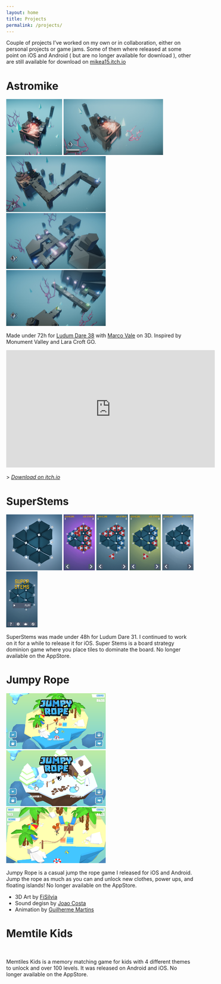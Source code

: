 ```yaml
---
layout: home
title: Projects
permalink: /projects/
---
```


Couple of projects I’ve worked on my own or in collaboration, either on personal projects or game jams. Some of them where released at some point on iOS and Android ( but are no longer available for download ), other are still available for download on [mikea15.itch.io](https://mikea15.itch.io/)

# Astromike

<img src='content/img/astromike_icon.png' alt='' height="150" />
<img src='content/img/screen_1.png' alt='' height="150" />
<img src='content/img/screen_2.png' alt='' height="150" />
<img src='content/img/screen_3.png' alt='' height="150" />
<img src='content/img/screen_4.png' alt='' height="150" />

Made under 72h for [Ludum Dare 38](https://ldjam.com/events/ludum-dare/38/astromike) with [Marco Vale](https://twitter.com/MarcoValeKaz) on 3D. Inspired by Monument Valley and Lara Croft GO.

<iframe width="560" height="315" src="https://www.youtube.com/embed/b30id6bcWQk" frameborder="0" allow="accelerometer; autoplay; clipboard-write; encrypted-media; gyroscope; picture-in-picture" allowfullscreen></iframe>

\> *[Download on itch.io](https://mikea15.itch.io/astromike)*

# SuperStems

<img src='content/img/superstems-icon.png' alt='' height="150" />
<img src='content/img/ss-s2.png' alt='' height="150" />
<img src='content/img/ss-s3.png' alt='' height="150" />
<img src='content/img/ss-s4.png' alt='' height="150" />
<img src='content/img/ss-s5.png' alt='' height="150" />
<img src='content/img/ss-s6.png' alt='' height="150" />

SuperStems was made under 48h for Ludum Dare 31. I continued to work on it for a while to release it for iOS. Super Stems is a board strategy dominion game where you place tiles to dominate the board. No longer available on the AppStore.

# Jumpy Rope

<img src='/wp-content/uploads/mainiPhone-4.7-Inch-Landscape.1334x750.png' alt='' height="150" />
<img src='/wp-content/uploads/multiplayeriPhone-4.7-Inch-Landscape.1334x750.png' alt='' height="150" />
<img src='/wp-content/uploads/in-gameiPhone-4.7-Inch-Landscape.1334x750.png' alt='' height="150" />


Jumpy Rope is a casual jump the rope game I released for iOS and Android. Jump the rope as much as you can and unlock new clothes, power ups, and floating islands! No longer available on the AppStore.

- 3D Art by [FiSilvia](https://twitter.com/fifsilva)
- Sound degisn by [Joao Costa](https://twitter.com/dainomyte)
- Animation by [Guilherme Martins](https://www.artstation.com/artist/guinimation)

# Memtile Kids

<img src='\assets/img/img.png' alt='' height="150" />

Memtiles Kids is a memory matching game for kids with 4 different themes to unlock and over 100 levels. It was released on Android and iOS. No longer available on the AppStore. 

